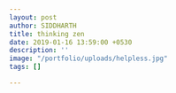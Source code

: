 ```yaml
---
layout: post
author: SIDDHARTH
title: thinking zen
date: 2019-01-16 13:59:00 +0530
description: ''
image: "/portfolio/uploads/helpless.jpg"
tags: []

---
```

